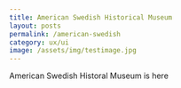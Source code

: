 ```yaml
---
title: American Swedish Historical Museum
layout: posts
permalink: /american-swedish
category: ux/ui
image: /assets/img/testimage.jpg
---
```

American Swedish Historal Museum is here